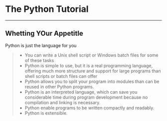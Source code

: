 ﻿# The Python Tutorial
------
## Whetting YOur Appetitle
Python is just the language for you
> * You can write a Unix shell script or Windows batch files for some of these tasks
> * Python is simple to use, but it is a real programming language, offering much more structure and support for large programs than shell scripts or batch files can offer
> * Python allows you to split your program into modules than can be reused in other Python programs.
> * Python is an interpreted language, which can save you considerable time during program development because no compilation and linking is necessary.
> * Python enable programs to be written compactly and readably.
> * Python is extensible.
